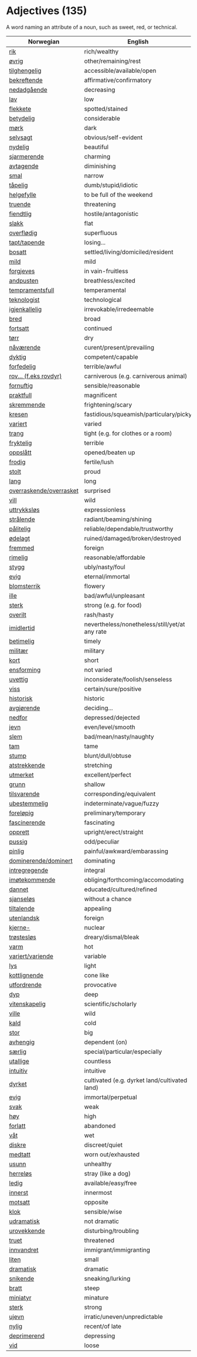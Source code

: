 # Adjectives (135)

A word naming an attribute of a noun, such as sweet, red, or technical.

| Norwegian | English |
| --- | --- |
| [rik](https://www.ordnett.no/search?language=no&phrase=rik) | rich/wealthy |
| [øvrig](https://www.ordnett.no/search?language=no&phrase=øvrig) | other/remaining/rest |
| [tilghengelig](https://www.ordnett.no/search?language=no&phrase=tilghengelig) | accessible/available/open |
| [bekreftende](https://www.ordnett.no/search?language=no&phrase=bekreftende) | affirmative/confirmatory |
| [nedadgående](https://www.ordnett.no/search?language=no&phrase=nedadgående) | decreasing |
| [lav](https://www.ordnett.no/search?language=no&phrase=lav) | low |
| [flekkete](https://www.ordnett.no/search?language=no&phrase=flekkete) | spotted/stained |
| [betydelig](https://www.ordnett.no/search?language=no&phrase=betydelig) | considerable |
| [mørk](https://www.ordnett.no/search?language=no&phrase=mørk) | dark |
| [selvsagt](https://www.ordnett.no/search?language=no&phrase=selvsagt) | obvious/self-evident |
| [nydelig](https://www.ordnett.no/search?language=no&phrase=nydelig) | beautiful |
| [sjarmerende](https://www.ordnett.no/search?language=no&phrase=sjarmerende) | charming |
| [avtagende](https://www.ordnett.no/search?language=no&phrase=avtagende) | diminishing |
| [smal](https://www.ordnett.no/search?language=no&phrase=smal) | narrow |
| [tåpelig](https://www.ordnett.no/search?language=no&phrase=tåpelig) | dumb/stupid/idiotic |
| [helgefylle](https://www.ordnett.no/search?language=no&phrase=helgefylle) | to be full of the weekend |
| [truende](https://www.ordnett.no/search?language=no&phrase=truende) | threatening |
| [fiendtlig](https://www.ordnett.no/search?language=no&phrase=fiendtlig) | hostile/antagonistic |
| [slakk](https://www.ordnett.no/search?language=no&phrase=slakk) | flat |
| [overflødig](https://www.ordnett.no/search?language=no&phrase=overflødig) | superfluous |
| [tapt/tapende](https://www.ordnett.no/search?language=no&phrase=tapt/tapende) | losing... |
| [bosatt](https://www.ordnett.no/search?language=no&phrase=bosatt) | settled/living/domiciled/resident |
| [mild](https://www.ordnett.no/search?language=no&phrase=mild) | mild |
| [forgjeves](https://www.ordnett.no/search?language=no&phrase=forgjeves) | in vain-fruitless |
| [andpusten](https://www.ordnett.no/search?language=no&phrase=andpusten) | breathless/excited |
| [tempramentsfull](https://www.ordnett.no/search?language=no&phrase=tempramentsfull) | temperamental |
| [teknologist](https://www.ordnett.no/search?language=no&phrase=teknologist) | technological |
| [igjenkallelig](https://www.ordnett.no/search?language=no&phrase=igjenkallelig) | irrevokable/irredeemable |
| [bred](https://www.ordnett.no/search?language=no&phrase=bred) | broad |
| [fortsatt](https://www.ordnett.no/search?language=no&phrase=fortsatt) | continued |
| [tørr](https://www.ordnett.no/search?language=no&phrase=tørr) | dry |
| [nåværende](https://www.ordnett.no/search?language=no&phrase=nåværende) | curent/present/prevailing |
| [dyktig](https://www.ordnett.no/search?language=no&phrase=dyktig) | competent/capable |
| [forfedelig](https://www.ordnett.no/search?language=no&phrase=forfedelig) | terrible/awful |
| [rov... (f.eks rovdyr)](https://www.ordnett.no/search?language=no&phrase=rov...%20(f.eks%20rovdyr)) | carniverous (e.g. carniverous animal) |
| [fornuftig](https://www.ordnett.no/search?language=no&phrase=fornuftig) | sensible/reasonable |
| [praktfull](https://www.ordnett.no/search?language=no&phrase=praktfull) | magnificent |
| [skremmende](https://www.ordnett.no/search?language=no&phrase=skremmende) | frightening/scary |
| [kresen](https://www.ordnett.no/search?language=no&phrase=kresen) | fastidious/squeamish/particulary/picky |
| [variert](https://www.ordnett.no/search?language=no&phrase=variert) | varied |
| [trang](https://www.ordnett.no/search?language=no&phrase=trang) | tight (e.g. for clothes or a room) |
| [fryktelig](https://www.ordnett.no/search?language=no&phrase=fryktelig) | terrible |
| [oppslått](https://www.ordnett.no/search?language=no&phrase=oppslått) | opened/beaten up |
| [frodig](https://www.ordnett.no/search?language=no&phrase=frodig) | fertile/lush |
| [stolt](https://www.ordnett.no/search?language=no&phrase=stolt) | proud |
| [lang](https://www.ordnett.no/search?language=no&phrase=lang) | long |
| [overraskende/overrasket](https://www.ordnett.no/search?language=no&phrase=overraskende/overrasket) | surprised |
| [vill](https://www.ordnett.no/search?language=no&phrase=vill) | wild |
| [uttrykksløs](https://www.ordnett.no/search?language=no&phrase=uttrykksløs) | expressionless |
| [strålende](https://www.ordnett.no/search?language=no&phrase=strålende) | radiant/beaming/shining |
| [pålitelig](https://www.ordnett.no/search?language=no&phrase=pålitelig) | reliable/dependable/trustworthy |
| [ødelagt](https://www.ordnett.no/search?language=no&phrase=ødelagt) | ruined/damaged/broken/destroyed |
| [fremmed](https://www.ordnett.no/search?language=no&phrase=fremmed) | foreign |
| [rimelig](https://www.ordnett.no/search?language=no&phrase=rimelig) | reasonable/affordable |
| [stygg](https://www.ordnett.no/search?language=no&phrase=stygg) | ubly/nasty/foul |
| [evig](https://www.ordnett.no/search?language=no&phrase=evig) | eternal/immortal |
| [blomsterrik](https://www.ordnett.no/search?language=no&phrase=blomsterrik) | flowery |
| [ille](https://www.ordnett.no/search?language=no&phrase=ille) | bad/awful/unpleasant |
| [sterk](https://www.ordnett.no/search?language=no&phrase=sterk) | strong (e.g. for food) |
| [overilt](https://www.ordnett.no/search?language=no&phrase=overilt) | rash/hasty |
| [imidlertid](https://www.ordnett.no/search?language=no&phrase=imidlertid) | nevertheless/nonetheless/still/yet/at any rate |
| [betimelig](https://www.ordnett.no/search?language=no&phrase=betimelig) | timely |
| [militær](https://www.ordnett.no/search?language=no&phrase=militær) | military |
| [kort](https://www.ordnett.no/search?language=no&phrase=kort) | short |
| [ensforming](https://www.ordnett.no/search?language=no&phrase=ensforming) | not varied |
| [uvettig](https://www.ordnett.no/search?language=no&phrase=uvettig) | inconsiderate/foolish/senseless |
| [viss](https://www.ordnett.no/search?language=no&phrase=viss) | certain/sure/positive |
| [historisk](https://www.ordnett.no/search?language=no&phrase=historisk) | historic |
| [avgjørende](https://www.ordnett.no/search?language=no&phrase=avgjørende) | deciding... |
| [nedfor](https://www.ordnett.no/search?language=no&phrase=nedfor) | depressed/dejected |
| [jevn](https://www.ordnett.no/search?language=no&phrase=jevn) | even/level/smooth |
| [slem](https://www.ordnett.no/search?language=no&phrase=slem) | bad/mean/nasty/naughty |
| [tam](https://www.ordnett.no/search?language=no&phrase=tam) | tame |
| [stump](https://www.ordnett.no/search?language=no&phrase=stump) | blunt/dull/obtuse |
| [atstrekkende](https://www.ordnett.no/search?language=no&phrase=atstrekkende) | stretching |
| [utmerket](https://www.ordnett.no/search?language=no&phrase=utmerket) | excellent/perfect |
| [grunn](https://www.ordnett.no/search?language=no&phrase=grunn) | shallow |
| [tilsvarende](https://www.ordnett.no/search?language=no&phrase=tilsvarende) | corresponding/equivalent |
| [ubestemmelig](https://www.ordnett.no/search?language=no&phrase=ubestemmelig) | indeterminate/vague/fuzzy |
| [foreløpig](https://www.ordnett.no/search?language=no&phrase=foreløpig) | preliminary/temporary |
| [fascinerende](https://www.ordnett.no/search?language=no&phrase=fascinerende) | fascinating |
| [opprett](https://www.ordnett.no/search?language=no&phrase=opprett) | upright/erect/straight |
| [pussig](https://www.ordnett.no/search?language=no&phrase=pussig) | odd/peculiar |
| [pinlig](https://www.ordnett.no/search?language=no&phrase=pinlig) | painful/awkward/embarassing |
| [dominerende/dominert](https://www.ordnett.no/search?language=no&phrase=dominerende/dominert) | dominating |
| [intregregende](https://www.ordnett.no/search?language=no&phrase=intregregende) | integral |
| [imøtekommende](https://www.ordnett.no/search?language=no&phrase=imøtekommende) | obliging/forthcoming/accomodating |
| [dannet](https://www.ordnett.no/search?language=no&phrase=dannet) | educated/cultured/refined |
| [sjanseløs](https://www.ordnett.no/search?language=no&phrase=sjanseløs) | without a chance |
| [tiltalende](https://www.ordnett.no/search?language=no&phrase=tiltalende) | appealing |
| [utenlandsk](https://www.ordnett.no/search?language=no&phrase=utenlandsk) | foreign |
| [kjerne-](https://www.ordnett.no/search?language=no&phrase=kjerne-) | nuclear |
| [trøstesløs](https://www.ordnett.no/search?language=no&phrase=trøstesløs) | dreary/dismal/bleak |
| [varm](https://www.ordnett.no/search?language=no&phrase=varm) | hot |
| [variert/variende](https://www.ordnett.no/search?language=no&phrase=variert/variende) | variable |
| [lys](https://www.ordnett.no/search?language=no&phrase=lys) | light |
| [kottlignende](https://www.ordnett.no/search?language=no&phrase=kottlignende) | cone like |
| [utfordrende](https://www.ordnett.no/search?language=no&phrase=utfordrende) | provocative |
| [dyp](https://www.ordnett.no/search?language=no&phrase=dyp) | deep |
| [vitenskapelig](https://www.ordnett.no/search?language=no&phrase=vitenskapelig) | scientific/scholarly |
| [ville](https://www.ordnett.no/search?language=no&phrase=ville) | wild |
| [kald](https://www.ordnett.no/search?language=no&phrase=kald) | cold |
| [stor](https://www.ordnett.no/search?language=no&phrase=stor) | big |
| [avhengig](https://www.ordnett.no/search?language=no&phrase=avhengig) | dependent (on) |
| [særlig](https://www.ordnett.no/search?language=no&phrase=særlig) | special/particular/especially |
| [utallige](https://www.ordnett.no/search?language=no&phrase=utallige) | countless |
| [intuitiv](https://www.ordnett.no/search?language=no&phrase=intuitiv) | intuitive |
| [dyrket](https://www.ordnett.no/search?language=no&phrase=dyrket) | cultivated (e.g. dyrket land/cultivated land) |
| [evig](https://www.ordnett.no/search?language=no&phrase=evig) | immortal/perpetual |
| [svak](https://www.ordnett.no/search?language=no&phrase=svak) | weak |
| [høy](https://www.ordnett.no/search?language=no&phrase=høy) | high |
| [forlatt](https://www.ordnett.no/search?language=no&phrase=forlatt) | abandoned |
| [våt](https://www.ordnett.no/search?language=no&phrase=våt) | wet |
| [diskre](https://www.ordnett.no/search?language=no&phrase=diskre) | discreet/quiet |
| [medtatt](https://www.ordnett.no/search?language=no&phrase=medtatt) | worn out/exhausted |
| [usunn](https://www.ordnett.no/search?language=no&phrase=usunn) | unhealthy |
| [herreløs](https://www.ordnett.no/search?language=no&phrase=herreløs) | stray (like a dog) |
| [ledig](https://www.ordnett.no/search?language=no&phrase=ledig) | available/easy/free |
| [innerst](https://www.ordnett.no/search?language=no&phrase=innerst) | innermost |
| [motsatt](https://www.ordnett.no/search?language=no&phrase=motsatt) | opposite |
| [klok](https://www.ordnett.no/search?language=no&phrase=klok) | sensible/wise |
| [udramatisk](https://www.ordnett.no/search?language=no&phrase=udramatisk) | not dramatic |
| [urovekkende](https://www.ordnett.no/search?language=no&phrase=urovekkende) | disturbing/troubling |
| [truet](https://www.ordnett.no/search?language=no&phrase=truet) | threatened |
| [innvandret](https://www.ordnett.no/search?language=no&phrase=innvandret) | immigrant/immigranting |
| [liten](https://www.ordnett.no/search?language=no&phrase=liten) | small |
| [dramatisk](https://www.ordnett.no/search?language=no&phrase=dramatisk) | dramatic |
| [snikende](https://www.ordnett.no/search?language=no&phrase=snikende) | sneaking/lurking |
| [bratt](https://www.ordnett.no/search?language=no&phrase=bratt) | steep |
| [miniatyr](https://www.ordnett.no/search?language=no&phrase=miniatyr) | minature |
| [sterk](https://www.ordnett.no/search?language=no&phrase=sterk) | strong |
| [ujevn](https://www.ordnett.no/search?language=no&phrase=ujevn) | irratic/uneven/unpredictable |
| [nylig](https://www.ordnett.no/search?language=no&phrase=nylig) | recent/of late |
| [deprimerend](https://www.ordnett.no/search?language=no&phrase=deprimerend) | depressing |
| [vid](https://www.ordnett.no/search?language=no&phrase=vid) | loose |

